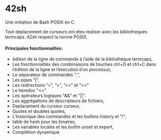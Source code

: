 # 42sh

Une imitation de Bash POSIX en C.

Tout deplacement de curseurs ont etes realiser avec les bibliotheques termcaps.
42sh respect la norme POSIX.

#### Principales fonctionnalités:

- édition de la ligne de commande à l’aide de la bibliothèque termcaps,
- Les fonctionnalités des combinaisons de touches ctrl+D et ctrl+C dans l’édition de la ligne et l’éxecution d’un processus,
- Le séparateur de commandes “;”,
- Les pipes “|”,
- Les redirections “<”, “>”, “<<” et “>>”
- Le heredoc "<<"
- Les opérateurs logiques "&&" et "||".
- Les aggrégations de descripteurs de fichiers,
- Deplacement du curseur curseur,
- Quotes et doubles quotes,
- L’historique des commandes et les builtins history et "!",
- table de hash pour les binaires,
- Les variables locales et les builtin unset et export,
- Complétion dynamique
